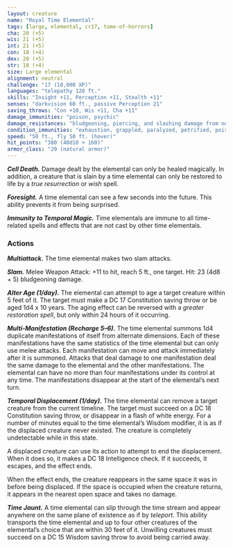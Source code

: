 ```yaml
---
layout: creature
name: "Royal Time Elemental"
tags: [large, elemental, cr17, tome-of-horrors]
cha: 20 (+5)
wis: 21 (+5)
int: 21 (+5)
con: 18 (+4)
dex: 20 (+5)
str: 18 (+4)
size: Large elemental
alignment: neutral
challenge: "17 (18,000 XP)"
languages: "telepathy 120 ft."
skills: "Insight +11, Perception +11, Stealth +11"
senses: "darkvision 60 ft., passive Perception 21"
saving_throws: "Con +10, Wis +11, Cha +11"
damage_immunities: "poison, psychic"
damage_resistances: "bludgeoning, piercing, and slashing damage from nonmagical weapons"
condition_immunities: "exhaustion, grappled, paralyzed, petrified, poisoned, prone, restrained, unconscious"
speed: "50 ft., fly 50 ft. (hover)"
hit_points: "380 (40d10 + 160)"
armor_class: "20 (natural armor)"
---
```


***Cell Death.*** Damage dealt by the elemental can only be healed
magically. In addition, a creature that is slain by a time elemental can only
be restored to life by a <i>true resurrection</i> or <i>wish</i> spell.

***Foresight.*** A time elemental can see a few seconds into the future. This
ability prevents it from being surprised.

***Immunity to Temporal Magic.*** Time elementals are immune to all
time-related spells and effects that are not cast by other time elementals.

### Actions

***Multiattack.*** The time elemental makes two slam attacks.

***Slam.*** Melee Weapon Attack: +11 to hit, reach 5 ft., one target. Hit: 23
(4d8 + 5) bludgeoning damage.

***Alter Age (1/day).*** The elemental can attempt to age a target creature
within 5 feet of it. The target must make a DC 17 Constitution saving
throw or be aged 1d4 x 10 years. The aging effect can be reversed with a
<i>greater restoration spell</i>, but only within 24 hours of it occurring.

***Multi-Manifestation (Recharge 5–6).*** The time elemental summons 1d4
duplicate manifestations of itself from alternate dimensions. Each of these
manifestations have the same statistics of the time elemental but can only
use melee attacks. Each manifestation can move and attack immediately
after it is summoned. Attacks that deal damage to one manifestation deal
the same damage to the elemental and the other manifestations.
The elemental can have no more than four manifestations under its control at
any time. The manifestations disappear at the start of the elemental’s next turn.

***Temporal Displacement (1/day).*** The time elemental can remove a target
creature from the current timeline. The target must succeed on a DC 18
Constitution saving throw, or disappear in a flash of white energy. For a number
of minutes equal to the time elemental’s Wisdom modifier, it is as if the displaced
creature never existed. The creature is completely undetectable while in this state.

A displaced creature can use its action to attempt to end the displacement.
When it does so, it makes a DC 18 Intelligence check. If it succeeds, it
escapes, and the effect ends.

When the effect ends, the creature reappears in the same space it was in
before being displaced. If the space is occupied when the creature returns,
it appears in the nearest open space and takes no damage.

***Time Jaunt.*** A time elemental can slip through the time stream and
appear anywhere on the same plane of existence as if by <i>teleport</i>. This
ability transports the time elemental and up to four other creatures of the
elemental’s choice that are within 30 feet of it. Unwilling creatures must
succeed on a DC 15 Wisdom saving throw to avoid being carried away.
